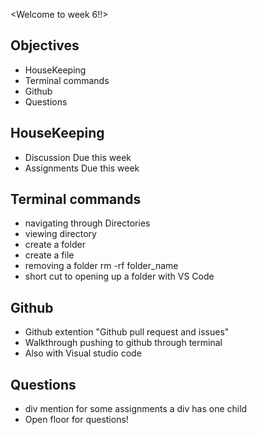 <Welcome to week 6!!>

## Objectives
   - HouseKeeping
   - Terminal commands
   - Github
   - Questions

## HouseKeeping
   - Discussion Due this week
   - Assignments Due this week

## Terminal commands
   - navigating through Directories
   - viewing directory
   - create a folder
   - create a file
   - removing a folder rm -rf folder_name
   - short cut to opening up a folder with VS Code

## Github
   - Github extention "Github pull request and issues"
   - Walkthrough pushing to github through terminal
   - Also with Visual studio code

## Questions
   - div mention for some assignments a div has one child
   - Open floor for questions!
